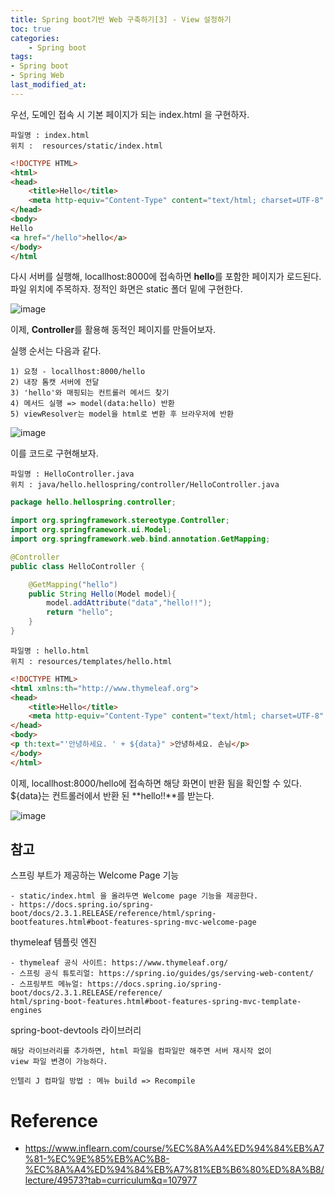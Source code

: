 ```yaml
---
title: Spring boot기반 Web 구축하기[3] - View 설정하기
toc: true
categories:	
    - Spring boot
tags:
- Spring boot
- Spring Web
last_modified_at: 
---
```




우선, 도메인 접속 시 기본 페이지가 되는 index.html 을 구현하자. 

````
파일명 : index.html
위치 :  resources/static/index.html
````

```html
<!DOCTYPE HTML>
<html>
<head>
    <title>Hello</title>
    <meta http-equiv="Content-Type" content="text/html; charset=UTF-8" />
</head>
<body>
Hello
<a href="/hello">hello</a>
</body>
</html
```

다시 서버를 실행해, locallhost:8000에 접속하면 **hello**를 포함한 페이지가 로드된다. 파일 위치에 주목하자. 정적인 화면은 static 폴더 밑에 구현한다.

![image](https://user-images.githubusercontent.com/49560745/103200313-58159780-4930-11eb-9e5e-613ffdd6f5f0.png)



이제, **Controller**를 활용해 동적인 페이지를 만들어보자.

실행 순서는 다음과 같다. 

```
1) 요청 - locallhost:8000/hello
2) 내장 톰캣 서버에 전달
3) 'hello'와 매핑되는 컨트롤러 메서드 찾기
4) 메서드 실행 => model(data:hello) 반환
5) viewResolver는 model을 html로 변환 후 브라우저에 반환
```



![image](https://user-images.githubusercontent.com/49560745/103200051-bbeb9080-492f-11eb-96b4-3df56e587d63.png)

이를 코드로 구현해보자.

 ```
파일명 : HelloController.java
위치 : java/hello.hellospring/controller/HelloController.java
 ```

```java
package hello.hellospring.controller;

import org.springframework.stereotype.Controller;
import org.springframework.ui.Model;
import org.springframework.web.bind.annotation.GetMapping;

@Controller
public class HelloController {

    @GetMapping("hello")
    public String Hello(Model model){
        model.addAttribute("data","hello!!");
        return "hello";
    }
}
```



```
파일명 : hello.html
위치 : resources/templates/hello.html
```

```html
<!DOCTYPE HTML>
<html xmlns:th="http://www.thymeleaf.org">
<head>
    <title>Hello</title>
    <meta http-equiv="Content-Type" content="text/html; charset=UTF-8" />
</head>
<body>
<p th:text="'안녕하세요. ' + ${data}" >안녕하세요. 손님</p>
</body>
</html>
```

이제, locallhost:8000/hello에 접속하면 해당 화면이 반환 됨을 확인할 수 있다. ${data}는 컨트롤러에서 반환 된 **hello!!**를 받는다.

![image](https://user-images.githubusercontent.com/49560745/103200469-bfcbe280-4930-11eb-8865-baf5e1c2a571.png)

## 참고

스프링 부트가 제공하는 Welcome Page 기능

```
- static/index.html 을 올려두면 Welcome page 기능을 제공한다.
- https://docs.spring.io/spring-boot/docs/2.3.1.RELEASE/reference/html/spring-
bootfeatures.html#boot-features-spring-mvc-welcome-page

```

thymeleaf 템플릿 엔진

```
- thymeleaf 공식 사이트: https://www.thymeleaf.org/
- 스프링 공식 튜토리얼: https://spring.io/guides/gs/serving-web-content/
- 스프링부트 메뉴얼: https://docs.spring.io/spring-boot/docs/2.3.1.RELEASE/reference/
html/spring-boot-features.html#boot-features-spring-mvc-template-engines
```

spring-boot-devtools 라이브러리

```
해당 라이브러리를 추가하면, html 파일을 컴파일만 해주면 서버 재시작 없이
view 파일 변경이 가능하다.

인텔리 J 컴파일 방법 : 메뉴 build => Recompile
```





# Reference

- https://www.inflearn.com/course/%EC%8A%A4%ED%94%84%EB%A7%81-%EC%9E%85%EB%AC%B8-%EC%8A%A4%ED%94%84%EB%A7%81%EB%B6%80%ED%8A%B8/lecture/49573?tab=curriculum&q=107977